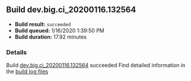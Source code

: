 ## Build dev.big.ci_20200116.132564
- **Build result:** `succeeded`
- **Build queued:** 1/16/2020 1:39:50 PM
- **Build duration:** 17.92 minutes
### Details
Build [dev.big.ci_20200116.132564](https://winappstudio.visualstudio.com/web/build.aspx?pcguid=a4ef43be-68ce-4195-a619-079b4d9834c2&builduri=vstfs%3a%2f%2f%2fBuild%2fBuild%2f32564) succeeded
Find detailed information in the [build log files]()
